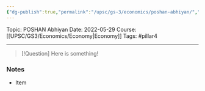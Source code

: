 ```yaml
---
{"dg-publish":true,"permalink":"/upsc/gs-3/economics/poshan-abhiyan/","dgHomeLink":true,"dgPassFrontmatter":false}
---
```


Topic: POSHAN Abhiyan
Date: 2022-05-29
Course: [[UPSC/GS3/Economics/Economy|Economy]]
Tags: #pillar4 

---

> [!Question]
> Here is something! 


### Notes
- Item



